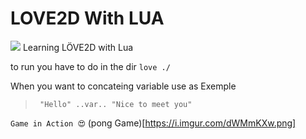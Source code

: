 # LOVE2D With LUA
![](https://i.imgur.com/w4FgBBq.png)
Learning LÖVE2D with Lua

to run you have to do in the dir `love ./`

When you want to concateing variable use as Exemple
> ` "Hello" ..var.. "Nice to meet you"`


`Game in Action 😍`
(pong Game)[https://i.imgur.com/dWMmKXw.png]